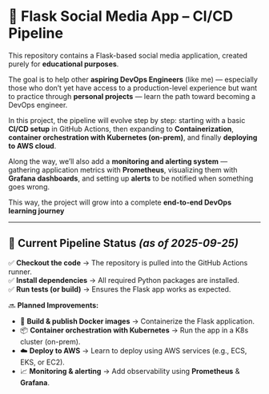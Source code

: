 # 🚀 Flask Social Media App – CI/CD Pipeline  

This repository contains a Flask-based social media application, created purely for **educational purposes**.  

The goal is to help other **aspiring DevOps Engineers** (like me) — especially those who don’t yet have access to a production-level experience but want to practice through **personal projects** — learn the path toward becoming a DevOps engineer.  

In this project, the pipeline will evolve step by step: starting with a basic **CI/CD setup** in GitHub Actions, then expanding to **Containerization**, **container orchestration with Kubernetes (on-prem)**, and finally **deploying to AWS cloud**.  

Along the way, we’ll also add a **monitoring and alerting system** — gathering application metrics with **Prometheus**, visualizing them with **Grafana dashboards**, and setting up **alerts** to be notified when something goes wrong.  

This way, the project will grow into a complete **end-to-end DevOps learning journey**

---

## 📌 Current Pipeline Status *(as of 2025-09-25)*  

✅ **Checkout the code** → The repository is pulled into the GitHub Actions runner.  
✅ **Install dependencies** → All required Python packages are installed.  
✅ **Run tests (or build)** → Ensures the Flask app works as expected.  



🔜 **Planned Improvements:**  

- 🐳 **Build & publish Docker images** → Containerize the Flask application.  
- 📦 **Container orchestration with Kubernetes** → Run the app in a K8s cluster (on-prem).  
- ☁️ **Deploy to AWS** → Learn to deploy using AWS services (e.g., ECS, EKS, or EC2).  
- 📈 **Monitoring & alerting** → Add observability using **Prometheus** & **Grafana**.  


